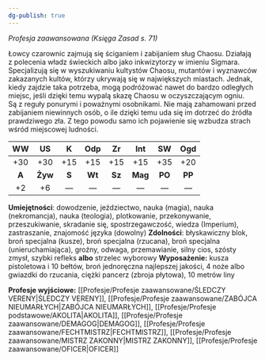 ```yaml
---
dg-publish: true
---
```

*Profesja zaawansowana (Księga Zasad s. 71)*

Łowcy czarownic zajmują się ściganiem i zabijaniem sług Chaosu. Działają z polecenia władz świeckich albo jako inkwizytorzy w imieniu Sigmara. Specjalizują się w wyszukiwaniu kultystów Chaosu, mutantów i wyznawców zakazanych kultów, którzy ukrywają się w największych miastach. Jednak, kiedy zajdzie taka potrzeba, mogą podróżować nawet do bardzo odległych miejsc, jeśli dzięki temu wypalą skazę Chaosu w oczyszczającym ogniu. Są z reguły ponurymi i poważnymi osobnikami. Nie mają zahamowani przed zabijaniem niewinnych osób, o ile dzięki temu uda się im dotrzeć do źródła prawdziwego zła. Z tego powodu samo ich pojawienie się wzbudza strach wśród miejscowej ludności.

| WW  | US  |  K  | Odp | Zr  | Int | SW  | Ogd |
|:---:|:---:|:---:|:---:|:---:|:---:|:---:|:---:|
| +30 | +30 | +15 | +15 | +15 | +15 | +35 | +20 |
|  **A**  | **Żyw** |  **S**  | **Wt**  | **Sz**  | **Mag** | **PO**  | **PP**  |
| +2  | +6  |  —  |  —  |  —  |  —  |  —  |  —  |

**Umiejętności**: dowodzenie, jeździectwo, nauka (magia), nauka (nekromancja), nauka (teologia), plotkowanie, przekonywanie, przeszukiwanie, skradanie się, spostrzegawczość, wiedza (Imperium), zastraszanie, znajomość języka (dowolny)
**Zdolności**: błyskawiczny blok, broń specjalna (kusze), broń specjalna (rzucana), broń specjalna (unieruchamiająca), groźny, odwaga, przemawianie, silny cios, szósty zmysł, szybki refleks **albo** strzelec wyborowy
**Wyposażenie:** kusza pistoletowa i 10 bełtów, broń jednoręczna najlepszej jakości, 4 noże albo gwiazdki do rzucania, ciężki pancerz (zbroja płytowa), 10 metrów liny

**Profesje wyjściowe:** [[Profesje/Profesje zaawansowane/ŚLEDCZY VERENY\|ŚLEDCZY VERENY]], [[Profesje/Profesje zaawansowane/ZABÓJCA NIEUMARŁYCH\|ZABÓJCA NIEUMARŁYCH]], [[Profesje/Profesje podstawowe/AKOLITA\|AKOLITA]], [[Profesje/Profesje zaawansowane/DEMAGOG\|DEMAGOG]], [[Profesje/Profesje zaawansowane/FECHTMISTRZ\|FECHTMISTRZ]], [[Profesje/Profesje zaawansowane/MISTRZ ZAKONNY\|MISTRZ ZAKONNY]], [[Profesje/Profesje zaawansowane/OFICER\|OFICER]]